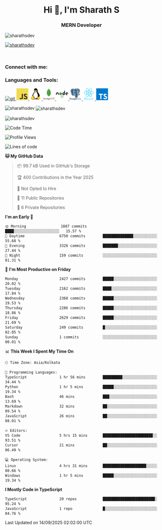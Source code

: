 <h1 align="center">Hi 👋, I'm Sharath S</h1>
<h3 align="center">MERN Developer</h3>

<p align="left"> <img src="https://komarev.com/ghpvc/?username=sharathsdev&label=Profile%20views&color=0e75b6&style=flat" alt="sharathsdev" /> </p>

<p align="left"> <a href="https://github.com/ryo-ma/github-profile-trophy"><img src="https://github-profile-trophy.vercel.app/?username=sharathsdev" alt="sharathsdev" /></a> </p>

<p align="left"> <a href="https://twitter.com/" target="blank"><img src="https://img.shields.io/twitter/follow/?logo=twitter&style=for-the-badge" alt="" /></a> </p>

<h3 align="left">Connect with me:</h3>
<p align="left">
</p>

<h3 align="left">Languages and Tools:</h3>
<p align="left"> <a href="https://git-scm.com/" target="_blank" rel="noreferrer"> <img src="https://www.vectorlogo.zone/logos/git-scm/git-scm-icon.svg" alt="git" width="40" height="40"/> </a> <a href="https://developer.mozilla.org/en-US/docs/Web/JavaScript" target="_blank" rel="noreferrer"> <img src="https://raw.githubusercontent.com/devicons/devicon/master/icons/javascript/javascript-original.svg" alt="javascript" width="40" height="40"/> </a> <a href="https://www.linux.org/" target="_blank" rel="noreferrer"> <img src="https://raw.githubusercontent.com/devicons/devicon/master/icons/linux/linux-original.svg" alt="linux" width="40" height="40"/> </a> <a href="https://www.mongodb.com/" target="_blank" rel="noreferrer"> <img src="https://raw.githubusercontent.com/devicons/devicon/master/icons/mongodb/mongodb-original-wordmark.svg" alt="mongodb" width="40" height="40"/> </a> <a href="https://nodejs.org" target="_blank" rel="noreferrer"> <img src="https://raw.githubusercontent.com/devicons/devicon/master/icons/nodejs/nodejs-original-wordmark.svg" alt="nodejs" width="40" height="40"/> </a> <a href="https://www.postgresql.org" target="_blank" rel="noreferrer"> <img src="https://raw.githubusercontent.com/devicons/devicon/master/icons/postgresql/postgresql-original-wordmark.svg" alt="postgresql" width="40" height="40"/> </a> <a href="https://reactjs.org/" target="_blank" rel="noreferrer"> <img src="https://raw.githubusercontent.com/devicons/devicon/master/icons/react/react-original-wordmark.svg" alt="react" width="40" height="40"/> </a> <a href="https://www.typescriptlang.org/" target="_blank" rel="noreferrer"> <img src="https://raw.githubusercontent.com/devicons/devicon/master/icons/typescript/typescript-original.svg" alt="typescript" width="40" height="40"/> </a> </p>

<p><img align="left" src="https://github-readme-stats.vercel.app/api/top-langs?username=sharathsdev&show_icons=true&locale=en&layout=compact" alt="sharathsdev" /></p>

<p>&nbsp;<img align="center" src="https://github-readme-stats.vercel.app/api?username=sharathsdev&show_icons=true&locale=en" alt="sharathsdev" /></p>

<p><img align="center" src="https://github-readme-streak-stats.herokuapp.com/?user=sharathsdev&" alt="sharathsdev" /></p>
 
 <!--START_SECTION:waka-->
![Code Time](http://img.shields.io/badge/Code%20Time-1%2C125%20hrs%2057%20mins-blue)

![Profile Views](http://img.shields.io/badge/Profile%20Views-0-blue)

![Lines of code](https://img.shields.io/badge/From%20Hello%20World%20I%27ve%20Written-11.6%20million%20lines%20of%20code-blue)

**🐱 My GitHub Data** 

> 📦 99.7 kB Used in GitHub's Storage 
 > 
> 🏆 400 Contributions in the Year 2025
 > 
> 🚫 Not Opted to Hire
 > 
> 📜 11 Public Repositories 
 > 
> 🔑 6 Private Repositories 
 > 
**I'm an Early 🐤** 

```text
🌞 Morning                1887 commits        ████░░░░░░░░░░░░░░░░░░░░░   15.57 % 
🌆 Daytime                6750 commits        ██████████████░░░░░░░░░░░   55.68 % 
🌃 Evening                3326 commits        ███████░░░░░░░░░░░░░░░░░░   27.44 % 
🌙 Night                  159 commits         ░░░░░░░░░░░░░░░░░░░░░░░░░   01.31 % 
```
📅 **I'm Most Productive on Friday** 

```text
Monday                   2427 commits        █████░░░░░░░░░░░░░░░░░░░░   20.02 % 
Tuesday                  2162 commits        ████░░░░░░░░░░░░░░░░░░░░░   17.84 % 
Wednesday                2368 commits        █████░░░░░░░░░░░░░░░░░░░░   19.53 % 
Thursday                 2286 commits        █████░░░░░░░░░░░░░░░░░░░░   18.86 % 
Friday                   2629 commits        █████░░░░░░░░░░░░░░░░░░░░   21.69 % 
Saturday                 249 commits         █░░░░░░░░░░░░░░░░░░░░░░░░   02.05 % 
Sunday                   1 commits           ░░░░░░░░░░░░░░░░░░░░░░░░░   00.01 % 
```


📊 **This Week I Spent My Time On** 

```text
🕑︎ Time Zone: Asia/Kolkata

💬 Programming Languages: 
TypeScript               1 hr 56 mins        █████████░░░░░░░░░░░░░░░░   34.44 % 
Python                   1 hr 5 mins         █████░░░░░░░░░░░░░░░░░░░░   19.34 % 
Bash                     46 mins             ███░░░░░░░░░░░░░░░░░░░░░░   13.69 % 
Markdown                 32 mins             ██░░░░░░░░░░░░░░░░░░░░░░░   09.54 % 
JavaScript               26 mins             ██░░░░░░░░░░░░░░░░░░░░░░░   08.01 % 

🔥 Editors: 
VS Code                  5 hrs 15 mins       ███████████████████████░░   93.51 % 
Cursor                   21 mins             ██░░░░░░░░░░░░░░░░░░░░░░░   06.49 % 

💻 Operating System: 
Linux                    4 hrs 31 mins       ████████████████████░░░░░   80.66 % 
Windows                  1 hr 5 mins         █████░░░░░░░░░░░░░░░░░░░░   19.34 % 
```

**I Mostly Code in TypeScript** 

```text
TypeScript               20 repos            ████████████████████████░   95.24 % 
JavaScript               1 repo              █░░░░░░░░░░░░░░░░░░░░░░░░   04.76 % 
```




 Last Updated on 14/09/2025 02:02:00 UTC
<!--END_SECTION:waka-->
